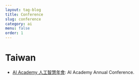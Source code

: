 ```yaml
---
layout: tag-blog
title: Conference
slug: conference
category: ai
menu: false
order: 1
---
```



# Taiwan
* [AI Academy 人工智慧年會](https://conf2020.aiacademy.tw/): AI Academy Annual Conference.